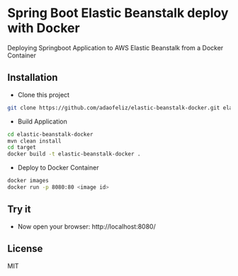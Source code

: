 Spring Boot Elastic Beanstalk deploy with Docker
========================
Deploying Springboot Application to AWS Elastic Beanstalk from a Docker Container

Installation
--------------
* Clone this project
```sh
git clone https://github.com/adaofeliz/elastic-beanstalk-docker.git elastic-beanstalk-docker
```

* Build Application
```sh
cd elastic-beanstalk-docker
mvn clean install
cd target
docker build -t elastic-beanstalk-docker .
```

* Deploy to Docker Container
```sh
docker images
docker run -p 8080:80 <image id>
```

Try it
--------------
- Now open your browser: http://localhost:8080/

License
--------------
MIT